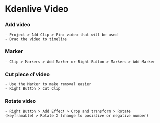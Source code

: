 # Kdenlive Video

### Add video

    - Project > Add Clip > Find video that will be used
    - Drag the video to timeline

### Marker

    - Clip > Markers > Add Marker or Right Button > Markers > Add Marker

### Cut piece of video

    - Use the Marker to make removal easier
    - Right Button > Cut Clip
  
### Rotate video
    
    - Right Button > Add Effect > Crop and transform > Rotate (keyframable) > Rotate X (change to posistive or negative number)
